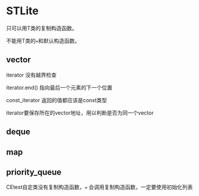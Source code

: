 # STLite

只可以用T类的复制构造函数。

不能用T类的`=`和默认构造函数。

## vector

iterator 没有越界检查

iterator.end() 指向最后一个元素的下一个位置

const_iterator 返回的值都应该是const类型

iterator要保存所在的vector地址，用以判断是否为同一个vector

## deque

## map

## priority_queue

CEtest自定类没有复制构造函数，`=` 会调用复制构造函数，一定要使用初始化列表
